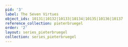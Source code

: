 ```yaml
---
pid: '3'
label: The Seven Virtues
object_ids: 10131|10132|10133|10134|10135|10136|10137
reference_collection: pieterbruegel
order: '2'
layout: series_pieterbruegel
collection: series_pieterbruegel
---
```

